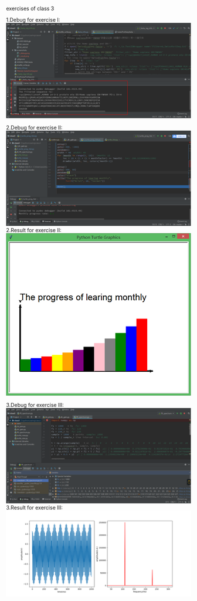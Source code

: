 exercises of class 3

1.Debug for exercise I:
![image](https://github.com/fengyihuai/Learn_Python/raw/master/class3/screenshots/I_debug.png)

2.Debug for exercise II:
![image](https://github.com/fengyihuai/Learn_Python/raw/master/class3/screenshots/II_debug.png)
2.Result for exercise II:
![image](https://github.com/fengyihuai/Learn_Python/raw/master/class3/screenshots/II_result.png)

3.Debug for exercise III:
![image](https://github.com/fengyihuai/Learn_Python/raw/master/class3/screenshots/III_debug.png)
3.Result for exercise III:
![image](https://github.com/fengyihuai/Learn_Python/raw/master/class3/screenshots/III_result.png)
